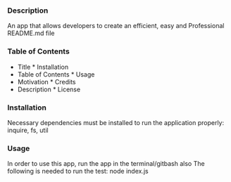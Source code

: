 ### Description

An app that allows developers to create an efficient, easy and Professional README.md file 

### Table of Contents

* Title                        * Installation        
* Table of Contents            * Usage
* Motivation                   * Credits
* Description                  * License

### Installation
 
 Necessary dependencies must be installed to run the application properly: inquire, fs, util

### Usage
In order to use this app, run the app in the terminal/gitbash also The following is needed to run the test: node index.js